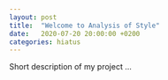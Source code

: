 ```yaml
---
layout: post
title:  "Welcome to Analysis of Style"
date:   2020-07-20 20:00:00 +0200
categories: hiatus
---
```


Short description of my project ...